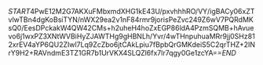 $START$4PwE12M2G7AKXuFMbxmdXHG1kE43U/pxvhhhRO/VY/igBACy06xZTvlwTBn4dgKoBsiTYN/nWX29ea2v1nF84rmr9jorisPeZvc249Z6wV7PQRdMKsQ0/EesDPckakW4QW42CMs+h2uheH4hoZxEGP86ldA4PzmSQMB+hAvuevo6j1wxPZ3XNtWVBiHyZJAWTHg9gHBNLh/Yvr/4wTHnpuhuaMRr9jj0SHz812xrEV4aYP6QU2ZIwl7Lq9ZcZbo6jtCAkLpiu7fBpbQrGMKdeiS5C2qrTHZ+2INrY9H2+RAVndmE3TZ1GR7b1UrVKX4SLQZl6fx7lr7qgy0Ge1zcYA==$END$